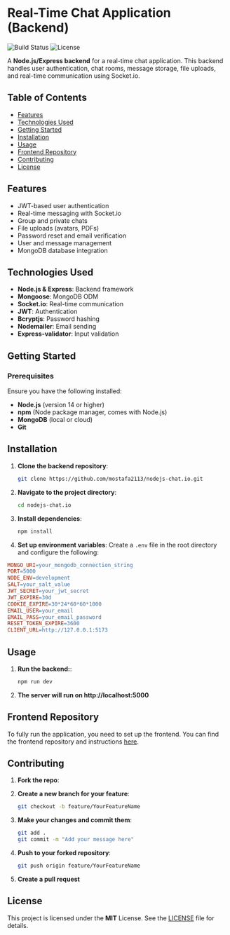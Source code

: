 # Real-Time Chat Application (Backend)

![Build Status](https://img.shields.io/badge/build-passing-brightgreen)
![License](https://img.shields.io/badge/license-MIT-blue)

A **Node.js/Express backend** for a real-time chat application. This backend handles user authentication, chat rooms, message storage, file uploads, and real-time communication using Socket.io.

## Table of Contents

- [Features](#features)
- [Technologies Used](#technologies-used)
- [Getting Started](#getting-started)
- [Installation](#installation)
- [Usage](#usage)
- [Frontend Repository](#frontend-repository)
- [Contributing](#contributing)
- [License](#license)

## Features

- JWT-based user authentication
- Real-time messaging with Socket.io
- Group and private chats
- File uploads (avatars, PDFs)
- Password reset and email verification
- User and message management
- MongoDB database integration

## Technologies Used

- **Node.js & Express**: Backend framework
- **Mongoose**: MongoDB ODM
- **Socket.io**: Real-time communication
- **JWT**: Authentication
- **Bcryptjs**: Password hashing
- **Nodemailer**: Email sending
- **Express-validator**: Input validation

## Getting Started

### Prerequisites

Ensure you have the following installed:

- **Node.js** (version 14 or higher)
- **npm** (Node package manager, comes with Node.js)
- **MongoDB** (local or cloud)
- **Git**

## Installation

1. **Clone the backend repository**:
   ```bash
   git clone https://github.com/mostafa2113/nodejs-chat.io.git
   ```
2. **Navigate to the project directory**:

   ```bash
   cd nodejs-chat.io
   ```

3. **Install dependencies**:
   ```bash
   npm install
   ```
4. **Set up environment variables**: Create a `.env` file in the root directory and configure the following:

```makefile
MONGO_URI=your_mongodb_connection_string
PORT=5000
NODE_ENV=development
SALT=your_salt_value
JWT_SECRET=your_jwt_secret
JWT_EXPIRE=30d
COOKIE_EXPIRE=30*24*60*60*1000
EMAIL_USER=your_email
EMAIL_PASS=your_email_password
RESET_TOKEN_EXPIRE=3600
CLIENT_URL=http://127.0.0.1:5173
```

## Usage

1. **Run the backend:**:

   ```bash
   npm run dev
   ```

2. **The server will run on http://localhost:5000**

## Frontend Repository

To fully run the application, you need to set up the frontend. You can find the frontend repository and instructions [here](https://github.com/mostafa2113/reactjs-chat.io.git).

## Contributing

1. **Fork the repo**:

2. **Create a new branch for your feature**:

   ```bash
   git checkout -b feature/YourFeatureName
   ```

3. **Make your changes and commit them**:
   ```bash
   git add .
   git commit -m "Add your message here"
   ```
4. **Push to your forked repository**:
   ```bash
   git push origin feature/YourFeatureName
   ```
5. **Create a pull request**

## License

This project is licensed under the **MIT** License. See the [LICENSE](https://opensource.org/license/mit) file for details.
